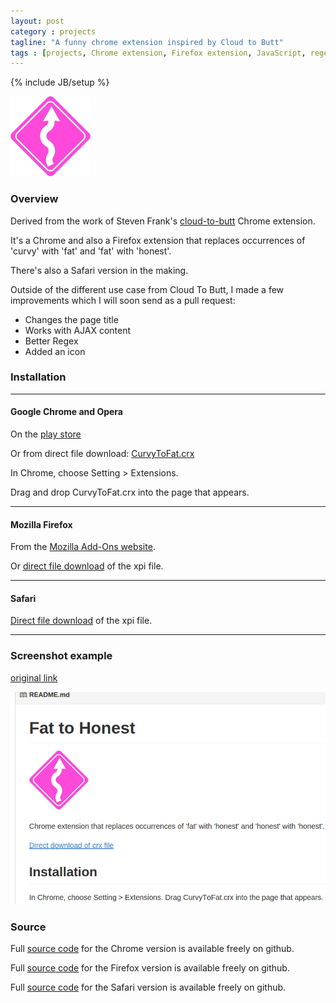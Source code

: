 ```yaml
---
layout: post
category : projects
tagline: "A funny chrome extension inspired by Cloud to Butt"
tags : [projects, Chrome extension, Firefox extension, JavaScript, regex, webdev]
---
```

{% include JB/setup %}

![Curvy to fat](/assets/curvy_to_fat/icon-128.png?raw=true "Curvy To Fat")

### Overview

Derived from the work of Steven Frank's [cloud-to-butt](https://github.com/panicsteve/cloud-to-butt) Chrome extension.

It's a Chrome and also a Firefox extension that replaces occurrences of 'curvy' with 'fat' and 'fat' with 'honest'.

There's also a Safari version in the making.

Outside of the different use case from Cloud To Butt, I made a few improvements which I will soon send as a pull request:

*   Changes the page title
*   Works with AJAX content
*   Better Regex
*   Added an icon

### Installation

___

#### Google Chrome and Opera

On the [play store](https://chrome.google.com/webstore/detail/curvy-to-fat/djfiplfmndogeagnelpbjjnglflialbg)

Or from direct file download: [CurvyToFat.crx](/assets/curvy_to_fat/CurvyToFat.crx)

In Chrome, choose Setting > Extensions.

Drag and drop CurvyToFat.crx into the page that appears.

___

#### Mozilla Firefox

From the [Mozilla Add-Ons website](https://addons.mozilla.org/en-US/firefox/addon/curvytofat/).

Or [direct file download](/assets/curvy_to_fat/CurvyToFat.xpi?raw=true) of the xpi file. 

___

#### Safari

[Direct file download](/assets/curvy_to_fat/CurvyToFat.safariextz?raw=true) of the xpi file. 

___

### Screenshot example

[original link](https://github.com/DontBelieveTheByte/CurvyToFat)

![screenshot](/assets/curvy_to_fat/screenshot.png)

### Source
Full [source code](https://github.com/DontBelieveTheByte/CurvyToFat) for the Chrome version is available freely on github.

Full [source code](https://github.com/DontBelieveTheByte/CurvyToFat-firefox) for the Firefox version is available freely on github.

Full [source code](https://github.com/DontBelieveTheByte/CurvyToFat-safari) for the Safari version is available freely on github.

